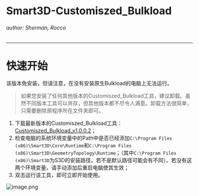 # Smart3D-Customiszed_Bulkload
###### author: Sherman, Rocco
---

# 快速开始

该版本免安装，但请注意，在没有安装原生Bulkload的电脑上无法运行。

> 如果您安装了任何其他版本的Customiszed_Bulkload工具，建议卸载。虽然不同版本工具可以并存，但其他版本都不尽令人满意。卸载方法很简单，只需要删除原程序所在文件夹即可。

1. 下载最新版本的Customiszed_Bulkload工具： [Customiszed_Bulkload_v1.0.0.2](https://www.yimoyuyan.cn/documentations/Smart3D-Customiszed_Bulkload/uSi8Cl/Releases/Customiszed_Bulkload_v1.0.0.2.exe)；
2. 检查电脑的系统环境变量中的Path中是否已经添加`C:\Program Files (x86)\Smart3D\Core\Runtime`和`C:\Program Files (x86)\Smart3D\GeometryTopology\Runtime`；（其中`C:\Program Files (x86)\Smart3D`为S3D的安装路径，若不是默认路径可能会有不同）。若没有这两个环境变量，请手动添加后重启电脑使其生效；
3. 双击运行该工具，即可立即开始使用。

![image.png](https://pictures.yimoyuyan.cn/PictureLibrary/2025/07/08/202507081613443-2.png)
